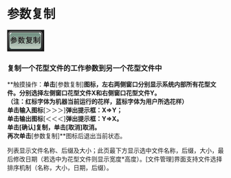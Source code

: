 # 参数复制

![](../.gitbook/assets/b4%20%281%29.PNG)

### 复制一个花型文件的工作参数到另一个花型文件中

**触摸操作：**单击**\[参数复制\]**图标，左右两侧窗口分别显示系统内部所有花型文件。分别选择左侧窗口花型文件X和右侧窗口花型文件Y。  
（注：红标字体为机器当前运行的花样，蓝标字体为用户所选花样）  
单击输入图标**\[＞＞＞\]**弹出提示框：**X⇒Y**；  
单击输出图标**\[＜＜＜\]**弹出提示框：**Y⇒X**。  
单击\[确认\]复制，单击\[取消\]取消。  
再次单击**\[参数复制\]**图标后退出当前状态。

列表显示文件名称、后缀及大小；此页最下方显示选中文件名称，后缀，大小，最后修改日期（若选中为花型文件则显示宽度\*高度）。\[文件管理\]界面支持文件选择排序机制（名称，大小，日期，后缀）。


